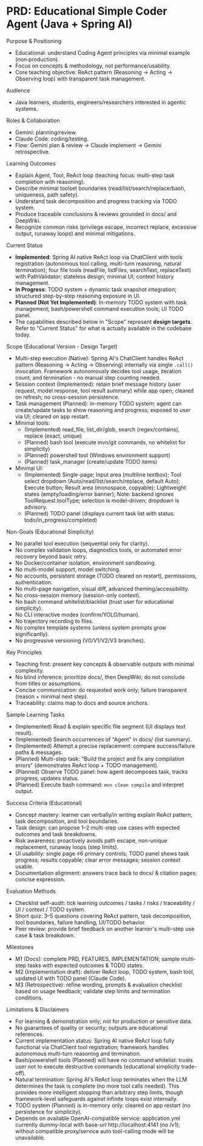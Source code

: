 # PRD: Educational Simple Coder Agent (Java + Spring AI)

Purpose & Positioning
- Educational: understand Coding Agent principles via minimal example (non‑production).
- Focus on concepts & methodology, not performance/usability.
- Core teaching objective: ReAct pattern (Reasoning → Acting → Observing loop) with transparent task management.

Audience
- Java learners, students, engineers/researchers interested in agentic systems.

Roles & Collaboration
- Gemini: planning/review.
- Claude Code: coding/testing.
- Flow: Gemini plan & review → Claude implement → Gemini retrospective.

Learning Outcomes
- Explain Agent, Tool, ReAct loop (teaching focus: multi-step task completion with reasoning).
- Describe minimal toolset boundaries (read/list/search/replace/bash, uniqueness, path safety).
- Understand task decomposition and progress tracking via TODO system.
- Produce traceable conclusions & reviews grounded in docs/ and DeepWiki.
- Recognize common risks (privilege escape, incorrect replace, excessive output, runaway loops) and minimal mitigations.

Current Status
- **Implemented**: Spring AI native ReAct loop via ChatClient with tools registration (autonomous tool calling, multi-turn reasoning, natural termination); four file tools (readFile, listFiles, searchText, replaceText) with PathValidator; stateless design; minimal UI; context history management.
- **In Progress**: TODO system + dynamic task snapshot integration; structured step-by-step reasoning exposure in UI.
- **Planned (Not Yet Implemented)**: In-memory TODO system with task management; bash/powershell command execution tools; UI TODO panel.
- The capabilities described below in "Scope" represent **design targets**. Refer to "Current Status" for what is actually available in the codebase today.

Scope (Educational Version - Design Target)
- Multi-step execution (Native): Spring AI's ChatClient handles ReAct pattern (Reasoning → Acting → Observing) internally via single `.call()` invocation. Framework autonomously decides tool usage, iteration count, and termination - no manual step counting needed.
- Session context (Implemented): retain brief message history (user request, model response, tool result summary) while app open; cleared on refresh; no cross-session persistence.
- Task management (Planned): in-memory TODO system; agent can create/update tasks to show reasoning and progress; exposed to user via UI; cleared on app restart.
- Minimal tools:
  - (Implemented) read_file, list_dir/glob, search (regex/contains), replace (exact, unique)
  - (Planned) bash tool (execute mvn/git commands, no whitelist for simplicity)
  - (Planned) powershell tool (Windows environment support)
  - (Planned) task_manager (create/update TODO items)
- Minimal UI:
  - (Implemented) Single-page; Input area (multiline textbox); Tool select dropdown (Auto/read/list/search/replace, default Auto); Execute button; Result area (monospace, copyable); Lightweight states (empty/loading/error banner); Note: backend ignores ToolRequest.toolType; selection is model-driven; dropdown is advisory.
  - (Planned) TODO panel (displays current task list with status: todo/in_progress/completed)

Non-Goals (Educational Simplicity)
- No parallel tool execution (sequential only for clarity).
- No complex validation loops, diagnostics tools, or automated error recovery beyond basic retry.
- No Docker/container isolation, environment sandboxing.
- No multi-model support, model switching.
- No accounts, persistent storage (TODO cleared on restart), permissions, authentication.
- No multi-page navigation, visual diff, advanced theming/accessibility.
- No cross-session memory (session-only context).
- No bash command whitelist/blacklist (trust user for educational simplicity).
- No CLI interactive modes (confirm/YOLO/human).
- No trajectory recording to files.
- No complex template systems (unless system prompts grow significantly).
- No progressive versioning (V0/V1/V2/V3 branches).

Key Principles
- Teaching first: present key concepts & observable outputs with minimal complexity.
- No blind inference: prioritize docs/, then DeepWiki; do not conclude from titles or assumptions.
- Concise communication: do requested work only; failure transparent (reason + minimal next step).
- Traceability: claims map to docs and source anchors.

Sample Learning Tasks
- (Implemented) Read & explain specific file segment (UI displays text result).
- (Implemented) Search occurrences of "Agent" in docs/ (list summary).
- (Implemented) Attempt a precise replacement: compare success/failure paths & messages.
- (Planned) Multi-step task: "Build the project and fix any compilation errors" (demonstrates ReAct loop + TODO management).
- (Planned) Observe TODO panel: how agent decomposes task, tracks progress, updates status.
- (Planned) Execute bash command: `mvn clean compile` and interpret output.

Success Criteria (Educational)
- Concept mastery: learner can verbally/in writing explain ReAct pattern, task decomposition, and tool boundaries.
- Task design: can propose 1–2 multi-step use cases with expected outcomes and task breakdowns.
- Risk awareness: proactively avoids path escape, non-unique replacement, runaway loops (step limits).
- UI usability: single page ≤6 primary controls; TODO panel shows task progress; results copyable; clear error messages; session context usable.
- Documentation alignment: answers trace back to docs/ & citation pages; concise expression.

Evaluation Methods
- Checklist self-audit: tick learning outcomes / tasks / risks / traceability / UI / context / TODO system.
- Short quiz: 3–5 questions covering ReAct pattern, task decomposition, tool boundaries, failure handling, UI/TODO behavior.
- Peer review: provide brief feedback on another learner's multi-step use case & task breakdown.

Milestones
- M1 (Docs): complete PRD, FEATURES, IMPLEMENTATION; sample multi-step tasks with expected outcomes & TODO states.
- M2 (Implementation draft): deliver ReAct loop, TODO system, bash tool, updated UI with TODO panel (Claude Code).
- M3 (Retrospective): refine wording, prompts & evaluation checklist based on usage feedback; validate step limits and termination conditions.

Limitations & Disclaimers
- For learning & demonstration only; not for production or sensitive data.
- No guarantees of quality or security; outputs are educational references.
- Current implementation status: Spring AI native ReAct loop fully functional via ChatClient tool registration; framework handles autonomous multi-turn reasoning and termination.
- Bash/powershell tools (Planned) will have no command whitelist: trusts user not to execute destructive commands (educational simplicity trade-off).
- Natural termination: Spring AI's ReAct loop terminates when the LLM determines the task is complete (no more tool calls needed). This provides more intelligent stopping than arbitrary step limits, though framework-level safeguards against infinite loops exist internally.
- TODO system (Planned) is in-memory only: cleared on app restart (no persistence for simplicity).
- Depends on available OpenAI-compatible service: application.yml currently dummy-local with base-url http://localhost:4141 (no /v1); without compatible proxy/service auto tool-calling mode will be unavailable.
